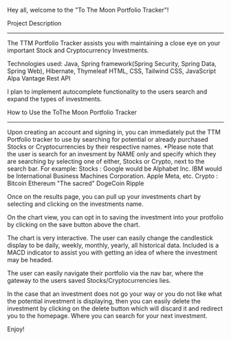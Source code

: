 Hey all, welcome to the "To The Moon Portfolio Tracker"!

Project Description
_________________________________________________________
The TTM Portfolio Tracker assists you with maintaining a close eye on your important Stock and Cryptocurrency Investments.

Technologies used:
Java, Spring framework(Spring Security, Spring Data, Spring Web), Hibernate, Thymeleaf
HTML, CSS, Tailwind CSS, JavaScript
Alpa Vantage Rest API

I plan to implement autocomplete functionality to the users search and expand the types of investments.




How to Use the ToThe Moon Portfolio Tracker
_________________________________________________________

Upon creating an account and signing in, you can immediately put the TTM Portfolio tracker to use by
searching for potential or already purchased Stocks or Cryptocurrencies by their respective names.
*Please note that the user is search for an invesment by NAME only and specify which they are searching by selecting 
one of either, Stocks or Crypto, next to the search bar. 
For example: 
Stocks : 
Google would be Alphabet Inc.
IBM would be International Business Machines Corporation.
Apple
Meta, etc.
Crypto : 
Bitcoin
Ethereum
"The sacred" DogeCoin
Ripple
  
Once on the results page, you can pull up your investments chart by selecting and clicking on the investments name.

On the chart view, you can opt in to saving the investment into your protfolio by clicking on the save button above the chart.

The chart is very interactive. The user can easily change the candlestick display to be daily, weekly, monthly, yearly, all historical data.
Included is a MACD indicator to assist you with getting an idea of where the investment may be headed.

The user can easily navigate their portfolio via the nav bar, where the gateway to the users saved Stocks/Cryptocurrencies lies.

In the case that an investment does not go your way or you do not like what the potential investment is displaying, then you can easily delete 
the investment by clicking on the delete button which will discard it and redirect you to the homepage. Where you can search for your next investment.
 
Enjoy!
               

